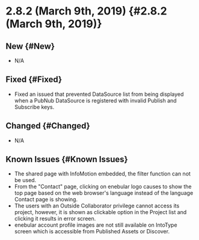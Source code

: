 # 2.8.2 (March 9th, 2019) {#2.8.2 (March 9th, 2019)}

## New {#New}

- N/A

## Fixed {#Fixed}

- Fixed an issued that prevented DataSource list from being displayed when a PubNub DataSource is registered with invalid Publish and Subscribe keys.

## Changed {#Changed}

- N/A

## Known Issues {#Known Issues}

- The shared page with InfoMotion embedded, the filter function can not be used.
- From the "Contact" page, clicking on enebular logo causes to show the top page based on the web browser's language instead of the language Contact page is showing.
- The users with an Outside Collaborator privilege cannot access its project, however, it is shown as clickable option in the Project list and clicking it results in error screen.
- enebular account profile images are not still available on IntoType screen which is accessible from Published Assets or Discover.
